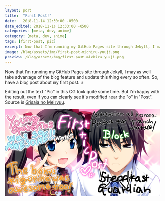 ```yaml
---
layout: post
title:  "First Post!"
date:   2018-11-14 12:50:00 -0500
date_edited: 2018-11-16 12:33:00 -0500
categories: [meta, dev, anime]
category: [meta, dev, anime]
tags: [first-post, pic]
excerpt: Now that I'm running my GitHub Pages site through Jekyll, I may as well take advantage of the blog feature...
image: /blog/assets/img/first-post-michiru-yuuji.png
preview: /blog/assets/img/first-post-michiru-yuuji.png
---
```


Now that I'm running my GitHub Pages site through Jekyll, I may as well take advantage of the blog feature and update this thing every so often. So, have a blog post about my first post. :)

Editing out the text "Pic" in this CG took quite some time. But I'm happy with the result, even if you can clearly see it's modified near the "o" in "Post". Source is [Grisaia no Meikyuu](https://vndb.org/v7723).

<img class="center-image" width="512" src="/blog/assets/img/first-post-michiru-yuuji.png" alt="First Post Hype CG">